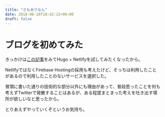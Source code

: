 ```yaml
---
title: "さもありなん"
date: 2018-06-28T10:42:22+09:00
draft: false 
---
```


# ブログを初めてみた

きっかけは[この記事](https://clipperhouse.com/how-to-move-from-medium-to-static-hosting-with-jekyll-or-hugo/)をみてHugo + Netlifyを試してみたくなったから。


NetlifyではなくFirebase Hostingの採用も考えたけど、そっちは利用したことがあるので利用したことのないサービスを選択した。


冒頭に書いた通りの技術的な部分以外にも理由があって、普段思ったことを何も考えずTwitterで発散することはあるが、ある程度まとまった考えを吐き出す場所が欲しいなと思ったから。

とりあえずやっていくぞというお気持ち。
